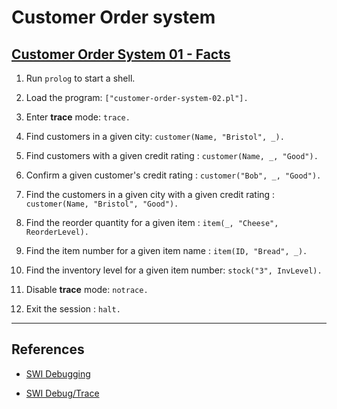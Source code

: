 # Customer Order system

## [Customer Order System 01 - Facts](http://pages.cs.wisc.edu/~fischer/cs538.s00/prolog/A3SIMPLE.HTM)

1. Run `prolog` to start a shell.

2. Load the program: `["customer-order-system-02.pl"].`

3. Enter __trace__ mode: `trace.`

4. Find customers in a given city: `customer(Name, "Bristol", _).`

5. Find customers with a given credit rating : `customer(Name, _, "Good").`

6. Confirm a given customer's credit rating : `customer("Bob", _, "Good").`

7. Find the customers in a given city with a given credit rating : `customer(Name, "Bristol", "Good").`

8. Find the reorder quantity for a given item : `item(_, "Cheese", ReorderLevel).`

9. Find the item number for a given item name : `item(ID, "Bread", _).`

10. Find the inventory level for a given item number: `stock("3", InvLevel).`

11. Disable __trace__ mode: `notrace.`

12. Exit the session : `halt.`

---

## References

* [SWI Debugging](http://www.swi-prolog.org/pldoc/man?section=debugging)

* [SWI Debug/Trace](http://www.swi-prolog.org/pldoc/man?section=debugger)
